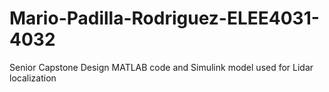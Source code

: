 # Mario-Padilla-Rodriguez-ELEE4031-4032
Senior Capstone Design MATLAB code and Simulink model used for Lidar localization
